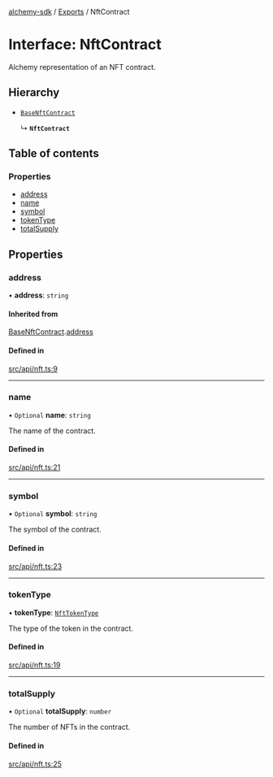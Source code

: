 [alchemy-sdk](../README.md) / [Exports](../modules.md) / NftContract

# Interface: NftContract

Alchemy representation of an NFT contract.

## Hierarchy

- [`BaseNftContract`](BaseNftContract.md)

  ↳ **`NftContract`**

## Table of contents

### Properties

- [address](NftContract.md#address)
- [name](NftContract.md#name)
- [symbol](NftContract.md#symbol)
- [tokenType](NftContract.md#tokentype)
- [totalSupply](NftContract.md#totalsupply)

## Properties

### address

• **address**: `string`

#### Inherited from

[BaseNftContract](BaseNftContract.md).[address](BaseNftContract.md#address)

#### Defined in

[src/api/nft.ts:9](https://github.com/alchemyplatform/alchemy-sdk-js/blob/145ea50/src/api/nft.ts#L9)

___

### name

• `Optional` **name**: `string`

The name of the contract.

#### Defined in

[src/api/nft.ts:21](https://github.com/alchemyplatform/alchemy-sdk-js/blob/145ea50/src/api/nft.ts#L21)

___

### symbol

• `Optional` **symbol**: `string`

The symbol of the contract.

#### Defined in

[src/api/nft.ts:23](https://github.com/alchemyplatform/alchemy-sdk-js/blob/145ea50/src/api/nft.ts#L23)

___

### tokenType

• **tokenType**: [`NftTokenType`](../enums/NftTokenType.md)

The type of the token in the contract.

#### Defined in

[src/api/nft.ts:19](https://github.com/alchemyplatform/alchemy-sdk-js/blob/145ea50/src/api/nft.ts#L19)

___

### totalSupply

• `Optional` **totalSupply**: `number`

The number of NFTs in the contract.

#### Defined in

[src/api/nft.ts:25](https://github.com/alchemyplatform/alchemy-sdk-js/blob/145ea50/src/api/nft.ts#L25)

